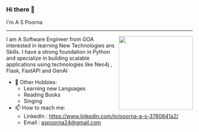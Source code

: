 ### Hi there 👋

I'm A S Poorna
<hr>

<img align="right" width="200" height="200" src="https://media0.giphy.com/media/v1.Y2lkPTc5MGI3NjExdWZxMms5c2dqejhscG1nMTVxaDd6c2wwbGFodGNxZXNuOXp1cGZwMCZlcD12MV9pbnRlcm5hbF9naWZfYnlfaWQmY3Q9Zw/hpXdHPfFI5wTABdDx9/giphy.gif">

I am A Software Engineer from GOA interested in learning New Technologies ans Skills. I have a strong foundation in Python and specialize in building scalable applications using technologies like Neo4j , Flask, FastAPI and GenAI 
  
- 🔭 Other Hobbies:
    - Learning new Languages
    - Reading Books
    - Singing 
- 📫 How to reach me:
    - LinkedIn : https://www.linkedin.com/in/poorna-a-s-3760641a2/
    - Email : aspoorna24@gmail.com
   


